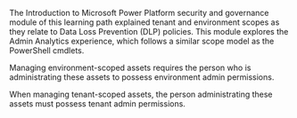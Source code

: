 The Introduction to Microsoft Power Platform security and governance module of this learning path explained tenant and environment scopes as they relate to Data Loss Prevention (DLP) policies. This module explores the Admin Analytics experience, which follows a similar scope model as the PowerShell cmdlets.

Managing environment-scoped assets requires the person who is administrating these assets to possess environment admin permissions.

When managing tenant-scoped assets, the person administrating these assets must possess tenant admin permissions.
